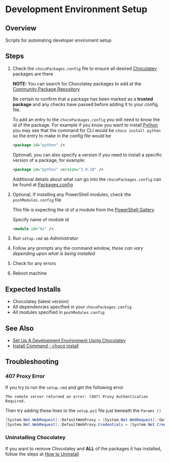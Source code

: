# Development Environment Setup

## Overview

Scripts for automating developer enviroment setup

## Steps

1. Check the `chocoPackages.config` file to ensure all desired [Chocolatey](https://chocolatey.org/) packages are there
  
   **NOTE:** You can search for Chocolatey packages to add at the [Community Package Repository](https://community.chocolatey.org/packages)
   
   Be certain to confirm that a package has been marked as a **trusted package** and any checks have passed before adding it to your config file. 
   
   To add an entry to the `chocoPackages.config` you will need to know the id of the package. For example if you know you want to install [Python](https://community.chocolatey.org/packages/python/3.10.2) you may see that the command for CLI would be `choco install python` so the entry to make in the config file would be 

   ```xml
   <package id="python" />
   ```
   
   Optionall, you can also specify a version if you need to install a specific version of a package, for example:
   
   ```xml
   <package id="python" version="3.9.10" />
   ```
   
   Additional details about what can go into the `chocoPackages.config` can be found at [Packages.config](https://docs.chocolatey.org/en-us/choco/commands/install#packages.config)
   
3. Optional, If installing any PowerShell modules, check the `poshModules.config` file
  
   This file is expecting the id of a module from the [PowerShell Gallery](https://www.powershellgallery.com/) 
   
   Specify name of module id
   
   ```xml
   <module id="Az" />
   ```
   
5. Run `setup.cmd` as _Administrator_
6. Follow any prompts any the command window, _these can vary depending upon what is being installed_
7. Check for any errors
8. Reboot machine

## Expected Installs

* Chocolatey (latest version)
* All dependencies specified in your `chocoPackages.config`
* All modules specified in `poshModules.config`

## See Also

* [Set Up A Development Environment Using Chocolatey
](https://chocolatey.org/docs/development-environment-setup)
* [Install Command - choco install](https://chocolatey.org/docs/commandsinstall)

## Troubleshooting

### 407 Proxy Error 

If you try to run the `setup.cmd` and get the following error

```text
The remote server returned an error: (407) Proxy Authentication Required.
```

Then try adding these lines to the `setup.ps1` file just beneath the `Params ()` 

```powershell
[System.Net.WebRequest]::DefaultWebProxy = [System.Net.WebRequest]::GetSystemWebProxy()
[System.Net.WebRequest]::DefaultWebProxy.Credentials = [System.Net.CredentialCache]::DefaultNetworkCredentials 
```

### Uninstalling Chocolatey

If you want to remove Chocolatey and **ALL** of the packages it has installed, follow the steps at [How to Uninstall](https://docs.chocolatey.org/en-us/choco/uninstallation)

